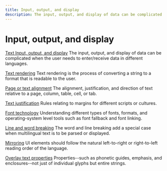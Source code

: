 ```yaml
---
title: Input, output, and display
description: The input, output, and display of data can be complicated when the user needs to enter/receive data in different languages.
---
```


# Input, output, and display

[Text Input, output, and display](text-input.md)
The input, output, and display of data can be complicated when the user needs to enter/receive data in different languages.

[Text rendering](text-rendering.md)
Text rendering is the process of converting a string to a format that is readable to the user.

[Page or text alignment](page-or-text-alignment.md)
The alignment, justification, and direction of text relative to a page, column, table, cell, or tab.

[Text justification](text-justification.md)
Rules relating to margins for different scripts or cultures.

[Font technology](font-technology.md)
Understanding different types of fonts, formats, and operating-system level tools such as font fallback and font linking.

[Line and word breaking](line-and-word-breaking.md)
The word and line breaking add a special case when multilingual text is to be parsed or displayed.

[Mirroring](mirroring.md)
UI elements should follow the natural left-to-right or right-to-left reading order of the language.

[Overlay text properties](overlay.md)
Properties--such as phonetic guides, emphasis, and enclosures--not just of individual glyphs but entire strings.

<!-- UNRESOLVED PAGES
[Capitalization, upper-casing, and lower-casing](https://msdn.microsoft.com/library/mt662330)  
When creating a locale–aware application, you'll need to consider handling of linguistic nuances. These nuances might seem trivial, but could have a large impact on application design and functionality. 

[Fonts](https://msdn.microsoft.com/library/mt662331)  
One of the biggest challenges in enabling the operating system for international character sets is the ability to select and display the right character or glyph.

[Complex scripts awareness](https://msdn.microsoft.com/library/mt662335)
All language versions of Windows are enabled for all supported languages, thereby empowering applications that use Unicode as their encoding model to handle mixed text from any of the supported scripts.
-->
